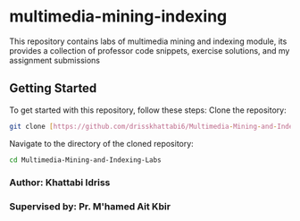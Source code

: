 # multimedia-mining-indexing

This repository contains labs of multimedia mining and indexing module, its provides a collection of professor code snippets, exercise solutions, and my assignment submissions

## Getting Started

To get started with this repository, follow these steps:
Clone the repository:

```bash
git clone [https://github.com/drisskhattabi6/Multimedia-Mining-and-Indexing-Labs.git]
```

Navigate to the directory of the cloned repository:

```bash
cd Multimedia-Mining-and-Indexing-Labs
```

### Author: Khattabi Idriss 
### Supervised by: Pr. M'hamed Ait Kbir 